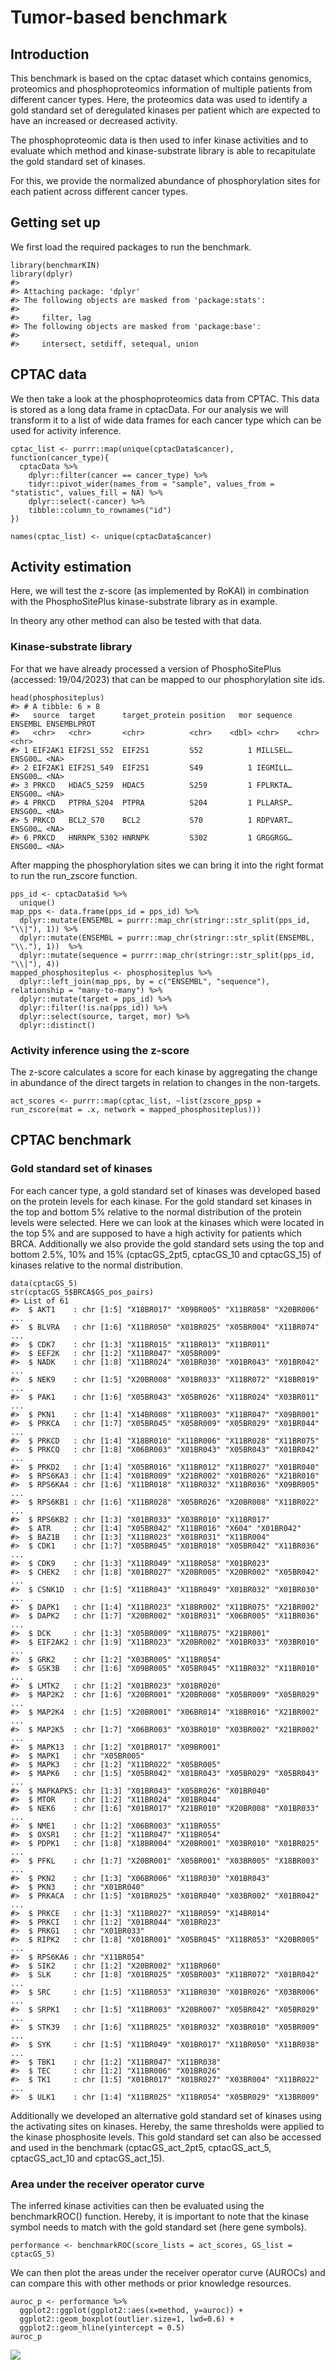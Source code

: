 # Tumor-based benchmark

## Introduction

This benchmark is based on the cptac dataset which contains genomics,
proteomics and phosphoproteomics information of multiple patients from
different cancer types. Here, the proteomics data was used to identify a
gold standard set of deregulated kinases per patient which are expected
to have an increased or decreased activity.

The phosphoproteomic data is then used to infer kinase activities and to
evaluate which method and kinase-substrate library is able to
recapitulate the gold standard set of kinases.

For this, we provide the normalized abundance of phosphorylation sites
for each patient across different cancer types.

## Getting set up

We first load the required packages to run the benchmark.

    library(benchmarKIN)
    library(dplyr)
    #> 
    #> Attaching package: 'dplyr'
    #> The following objects are masked from 'package:stats':
    #> 
    #>     filter, lag
    #> The following objects are masked from 'package:base':
    #> 
    #>     intersect, setdiff, setequal, union

## CPTAC data

We then take a look at the phosphoproteomics data from CPTAC. This data
is stored as a long data frame in cptacData. For our analysis we will
transform it to a list of wide data frames for each cancer type which
can be used for activity inference.

    cptac_list <- purrr::map(unique(cptacData$cancer), function(cancer_type){
      cptacData %>%
        dplyr::filter(cancer == cancer_type) %>%
        tidyr::pivot_wider(names_from = "sample", values_from = "statistic", values_fill = NA) %>%
        dplyr::select(-cancer) %>%
        tibble::column_to_rownames("id")
    })

    names(cptac_list) <- unique(cptacData$cancer)

## Activity estimation

Here, we will test the z-score (as implemented by RoKAI) in combination
with the PhosphoSitePlus kinase-substrate library as in example.

In theory any other method can also be tested with that data.

### Kinase-substrate library

For that we have already processed a version of PhosphoSitePlus
(accessed: 19/04/2023) that can be mapped to our phosphorylation site
ids.

    head(phosphositeplus)
    #> # A tibble: 6 × 8
    #>   source  target      target_protein position   mor sequence ENSEMBL ENSEMBLPROT
    #>   <chr>   <chr>       <chr>          <chr>    <dbl> <chr>    <chr>   <chr>      
    #> 1 EIF2AK1 EIF2S1_S52  EIF2S1         S52          1 MILLSEL… ENSG00… <NA>       
    #> 2 EIF2AK1 EIF2S1_S49  EIF2S1         S49          1 IEGMILL… ENSG00… <NA>       
    #> 3 PRKCD   HDAC5_S259  HDAC5          S259         1 FPLRKTA… ENSG00… <NA>       
    #> 4 PRKCD   PTPRA_S204  PTPRA          S204         1 PLLARSP… ENSG00… <NA>       
    #> 5 PRKCD   BCL2_S70    BCL2           S70          1 RDPVART… ENSG00… <NA>       
    #> 6 PRKCD   HNRNPK_S302 HNRNPK         S302         1 GRGGRGG… ENSG00… <NA>

After mapping the phosphorylation sites we can bring it into the right
format to run the run\_zscore function.

    pps_id <- cptacData$id %>% 
      unique()
    map_pps <- data.frame(pps_id = pps_id) %>%
      dplyr::mutate(ENSEMBL = purrr::map_chr(stringr::str_split(pps_id, "\\|"), 1)) %>%
      dplyr::mutate(ENSEMBL = purrr::map_chr(stringr::str_split(ENSEMBL, "\\."), 1))  %>%
      dplyr::mutate(sequence = purrr::map_chr(stringr::str_split(pps_id, "\\|"), 4))
    mapped_phosphositeplus <- phosphositeplus %>%
      dplyr::left_join(map_pps, by = c("ENSEMBL", "sequence"), relationship = "many-to-many") %>%
      dplyr::mutate(target = pps_id) %>%
      dplyr::filter(!is.na(pps_id)) %>%
      dplyr::select(source, target, mor) %>%
      dplyr::distinct()

### Activity inference using the z-score

The z-score calculates a score for each kinase by aggregating the change
in abundance of the direct targets in relation to changes in the
non-targets.

    act_scores <- purrr::map(cptac_list, ~list(zscore_ppsp = run_zscore(mat = .x, network = mapped_phosphositeplus)))

## CPTAC benchmark

### Gold standard set of kinases

For each cancer type, a gold standard set of kinases was developed based
on the protein levels for each kinase. For the gold standard set kinases
in the top and bottom 5% relative to the normal distribution of the
protein levels were selected. Here we can look at the kinases which were
located in the top 5% and are supposed to have a high activity for
patients which BRCA. Additionally we also provide the gold standard sets
using the top and bottom 2.5%, 10% and 15% (cptacGS\_2pt5, cptacGS\_10
and cptacGS\_15) of kinases relative to the normal distribution.

    data(cptacGS_5)
    str(cptacGS_5$BRCA$GS_pos_pairs)
    #> List of 61
    #>  $ AKT1    : chr [1:5] "X18BR017" "X09BR005" "X11BR058" "X20BR006" ...
    #>  $ BLVRA   : chr [1:6] "X11BR050" "X01BR025" "X05BR004" "X11BR074" ...
    #>  $ CDK7    : chr [1:3] "X11BR015" "X11BR013" "X11BR011"
    #>  $ EEF2K   : chr [1:2] "X11BR047" "X05BR009"
    #>  $ NADK    : chr [1:8] "X11BR024" "X01BR030" "X01BR043" "X01BR042" ...
    #>  $ NEK9    : chr [1:5] "X20BR008" "X01BR033" "X11BR072" "X18BR019" ...
    #>  $ PAK1    : chr [1:6] "X05BR043" "X05BR026" "X11BR024" "X03BR011" ...
    #>  $ PKN1    : chr [1:4] "X14BR008" "X11BR003" "X11BR047" "X09BR001"
    #>  $ PRKCA   : chr [1:7] "X05BR045" "X05BR009" "X05BR029" "X01BR044" ...
    #>  $ PRKCD   : chr [1:4] "X18BR010" "X11BR006" "X11BR028" "X11BR075"
    #>  $ PRKCQ   : chr [1:8] "X06BR003" "X01BR043" "X05BR043" "X01BR042" ...
    #>  $ PRKD2   : chr [1:4] "X05BR016" "X11BR012" "X11BR027" "X01BR040"
    #>  $ RPS6KA3 : chr [1:4] "X01BR009" "X21BR002" "X01BR026" "X21BR010"
    #>  $ RPS6KA4 : chr [1:6] "X11BR018" "X11BR032" "X11BR036" "X09BR005" ...
    #>  $ RPS6KB1 : chr [1:6] "X11BR028" "X05BR026" "X20BR008" "X11BR022" ...
    #>  $ RPS6KB2 : chr [1:3] "X01BR033" "X03BR010" "X11BR017"
    #>  $ ATR     : chr [1:4] "X05BR042" "X11BR016" "X604" "X01BR042"
    #>  $ BAZ1B   : chr [1:3] "X11BR023" "X01BR031" "X11BR004"
    #>  $ CDK1    : chr [1:7] "X05BR045" "X01BR018" "X05BR042" "X11BR036" ...
    #>  $ CDK9    : chr [1:3] "X11BR049" "X11BR058" "X01BR023"
    #>  $ CHEK2   : chr [1:8] "X01BR027" "X20BR005" "X20BR002" "X05BR042" ...
    #>  $ CSNK1D  : chr [1:5] "X11BR043" "X11BR049" "X01BR032" "X01BR030" ...
    #>  $ DAPK1   : chr [1:4] "X11BR023" "X18BR002" "X11BR075" "X21BR002"
    #>  $ DAPK2   : chr [1:7] "X20BR002" "X01BR031" "X06BR005" "X11BR036" ...
    #>  $ DCK     : chr [1:3] "X05BR009" "X11BR075" "X21BR001"
    #>  $ EIF2AK2 : chr [1:9] "X11BR023" "X20BR002" "X01BR033" "X03BR010" ...
    #>  $ GRK2    : chr [1:2] "X03BR005" "X11BR054"
    #>  $ GSK3B   : chr [1:6] "X09BR005" "X05BR045" "X11BR032" "X11BR010" ...
    #>  $ LMTK2   : chr [1:2] "X01BR023" "X01BR020"
    #>  $ MAP2K2  : chr [1:6] "X20BR001" "X20BR008" "X05BR009" "X05BR029" ...
    #>  $ MAP2K4  : chr [1:5] "X20BR001" "X06BR014" "X18BR016" "X21BR002" ...
    #>  $ MAP2K5  : chr [1:7] "X06BR003" "X03BR010" "X03BR002" "X21BR002" ...
    #>  $ MAPK13  : chr [1:2] "X01BR017" "X09BR001"
    #>  $ MAPK1   : chr "X05BR005"
    #>  $ MAPK3   : chr [1:2] "X11BR022" "X05BR005"
    #>  $ MAPK6   : chr [1:5] "X05BR042" "X01BR043" "X05BR029" "X05BR043" ...
    #>  $ MAPKAPK5: chr [1:3] "X01BR043" "X05BR026" "X01BR040"
    #>  $ MTOR    : chr [1:2] "X11BR024" "X01BR044"
    #>  $ NEK6    : chr [1:6] "X01BR017" "X21BR010" "X20BR008" "X01BR033" ...
    #>  $ NME1    : chr [1:2] "X06BR003" "X11BR055"
    #>  $ OXSR1   : chr [1:2] "X11BR047" "X11BR054"
    #>  $ PDPK1   : chr [1:8] "X18BR004" "X20BR001" "X03BR010" "X01BR025" ...
    #>  $ PFKL    : chr [1:7] "X20BR001" "X05BR001" "X03BR005" "X18BR003" ...
    #>  $ PKN2    : chr [1:3] "X06BR006" "X11BR030" "X01BR043"
    #>  $ PKN3    : chr "X01BR040"
    #>  $ PRKACA  : chr [1:5] "X01BR025" "X01BR040" "X03BR002" "X01BR042" ...
    #>  $ PRKCE   : chr [1:3] "X11BR027" "X11BR059" "X14BR014"
    #>  $ PRKCI   : chr [1:2] "X01BR044" "X01BR023"
    #>  $ PRKG1   : chr "X01BR033"
    #>  $ RIPK2   : chr [1:8] "X01BR001" "X05BR045" "X11BR053" "X20BR005" ...
    #>  $ RPS6KA6 : chr "X11BR054"
    #>  $ SIK2    : chr [1:2] "X20BR002" "X11BR060"
    #>  $ SLK     : chr [1:8] "X01BR025" "X05BR003" "X11BR072" "X01BR042" ...
    #>  $ SRC     : chr [1:5] "X11BR053" "X11BR030" "X01BR026" "X03BR006" ...
    #>  $ SRPK1   : chr [1:5] "X11BR003" "X20BR007" "X05BR042" "X05BR029" ...
    #>  $ STK39   : chr [1:6] "X11BR025" "X01BR032" "X03BR010" "X05BR009" ...
    #>  $ SYK     : chr [1:5] "X11BR049" "X01BR017" "X11BR050" "X11BR038" ...
    #>  $ TBK1    : chr [1:2] "X11BR047" "X11BR038"
    #>  $ TEC     : chr [1:2] "X11BR006" "X01BR026"
    #>  $ TK1     : chr [1:5] "X01BR017" "X01BR027" "X03BR004" "X11BR022" ...
    #>  $ ULK1    : chr [1:4] "X11BR025" "X11BR054" "X05BR029" "X13BR009"

Additionally we developed an alternative gold standard set of kinases
using the activating sites on kinases. Hereby, the same thresholds were
applied to the kinase phosphosite levels. This gold standard set can
also be accessed and used in the benchmark (cptacGS\_act\_2pt5,
cptacGS\_act\_5, cptacGS\_act\_10 and cptacGS\_act\_15).

### Area under the receiver operator curve

The inferred kinase activities can then be evaluated using the
benchmarkROC() function. Hereby, it is important to note that the kinase
symbol needs to match with the gold standard set (here gene symbols).

    performance <- benchmarkROC(score_lists = act_scores, GS_list = cptacGS_5)

We can then plot the areas under the receiver operator curve (AUROCs)
and can compare this with other methods or prior knowledge resources.

    auroc_p <- performance %>%
      ggplot2::ggplot(ggplot2::aes(x=method, y=auroc)) +
      ggplot2::geom_boxplot(outlier.size=1, lwd=0.6) +
      ggplot2::geom_hline(yintercept = 0.5)
    auroc_p

![](/private/var/folders/th/nbdnn8l96tx88tt8nm212dpw0000gn/T/RtmpHj2LOB/preview-3b944d36a746.dir/tumorBench_files/figure-markdown_strict/plot-1.png)
